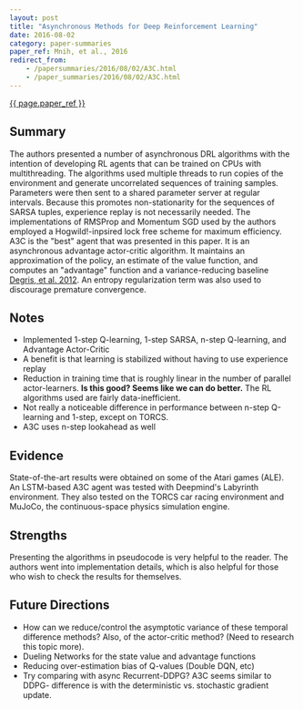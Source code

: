 ```yaml
---
layout: post
title: "Asynchronous Methods for Deep Reinforcement Learning"
date: 2016-08-02
category: paper-summaries
paper_ref: Mnih, et al., 2016
redirect_from: 
    - /papersummaries/2016/08/02/A3C.html
    - /paper_summaries/2016/08/02/A3C.html
---
```


[{{ page.paper_ref }}](http://arxiv.org/pdf/1602.01783v1.pdf)

## Summary

The authors presented a number of asynchronous DRL algorithms with the intention of developing RL agents that can be trained on CPUs with multithreading. 
The algorithms used multiple threads to run copies of the environment and generate uncorrelated sequences of training samples. 
Parameters were then sent to a shared parameter server at regular intervals. Because this promotes non-stationarity for the sequences of SARSA tuples, experience replay is not necessarily needed.
The implementations of RMSProp and Momentum SGD used by the authors employed a Hogwild!-inpsired lock free scheme for maximum efficiency. 
A3C is the "best" agent that was presented in this paper. It is an asynchronous advantage actor-critic algorithm. It maintains an approximation of the
policy, an estimate of the value function, and computes an "advantage" function and a variance-reducing baseline [Degris, et al. 2012](http://icml.cc/2012/papers/268.pdf). An entropy regularization term was also used to discourage premature convergence. 

## Notes

* Implemented 1-step Q-learning, 1-step SARSA, n-step Q-learning, and Advantage Actor-Critic
* A benefit is that learning is stabilized without having to use experience replay
* Reduction in training time that is roughly linear in the number of parallel actor-learners. **Is this good? Seems like we can do better.** The RL algorithms used are fairly data-inefficient. 
* Not really a noticeable difference in performance between n-step Q-learning and 1-step, except on TORCS. 
* A3C uses n-step lookahead as well


## Evidence 

State-of-the-art results were obtained on some of the Atari games (ALE). An LSTM-based A3C agent was tested with Deepmind's Labyrinth environment. They also tested on the TORCS car racing environment and MuJoCo, the continuous-space physics simulation engine. 

## Strengths 

Presenting the algorithms in pseudocode is very helpful to the reader. The authors went into implementation details, which is also helpful for those who wish to check the results for themselves.

## Future Directions

* How can we reduce/control the asymptotic variance of these temporal difference methods? Also, of the actor-critic method? (Need to research this topic more).
* Dueling Networks for the state value and advantage functions
* Reducing over-estimation bias of Q-values (Double DQN, etc)
* Try comparing with async Recurrent-DDPG? A3C seems similar to DDPG- difference is with the deterministic vs. stochastic gradient update.
